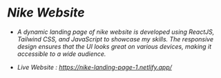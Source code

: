 # *Nike Website*

- *A dynamic landing page of nike website is developed using ReactJS, Tailwind CSS, and JavaScript to showcase my skills. The responsive design ensures that the UI looks great on various devices, making it accessible to a wide audience.*

- *Live Website : https://nike-landing-page-1.netlify.app/*
